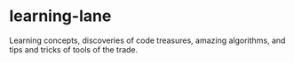 # learning-lane
Learning concepts, discoveries of code treasures, amazing algorithms, and tips and tricks of tools of the trade.
